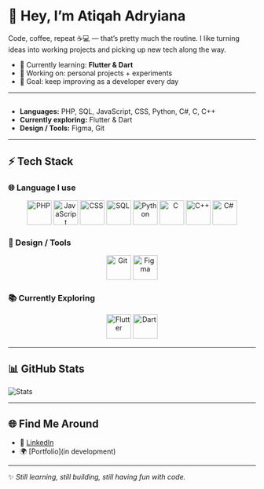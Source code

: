 # 👋 Hey, I’m Atiqah Adryiana  

Code, coffee, repeat ☕💻 — that’s pretty much the routine. I like turning ideas into working projects and picking up new tech along the way.  

- 🌱 Currently learning: **Flutter & Dart**  
- 🔧 Working on: personal projects + experiments  
- 🎯 Goal: keep improving as a developer every day  

---

## 
- **Languages:** PHP, SQL, JavaScript, CSS, Python, C#, C, C++  
- **Currently exploring:** Flutter & Dart  
- **Design / Tools:** Figma, Git  

---

## ⚡ Tech Stack  

### 🌐 Language I use 
<p align="center">
<img src="https://cdn.jsdelivr.net/gh/devicons/devicon/icons/php/php-original.svg" alt="PHP" width="50" height="50"/>
<img src="https://cdn.jsdelivr.net/gh/devicons/devicon/icons/javascript/javascript-original.svg" alt="JavaScript" width="50" height="50"/>
<img src="https://cdn.jsdelivr.net/gh/devicons/devicon/icons/css3/css3-original.svg" alt="CSS" width="50" height="50"/>
<img src="https://cdn.jsdelivr.net/gh/devicons/devicon/icons/mysql/mysql-original.svg" alt="SQL" width="50" height="50"/>
<img src="https://cdn.jsdelivr.net/gh/devicons/devicon/icons/python/python-original.svg" alt="Python" width="50" height="50"/>
<img src="https://cdn.jsdelivr.net/gh/devicons/devicon/icons/c/c-original.svg" alt="C" width="50" height="50"/>
<img src="https://cdn.jsdelivr.net/gh/devicons/devicon/icons/cplusplus/cplusplus-original.svg" alt="C++" width="50" height="50"/>
<img src="https://cdn.jsdelivr.net/gh/devicons/devicon/icons/csharp/csharp-original.svg" alt="C#" width="50" height="50"/>

### 🎨 Design / Tools 
<p align="center">
<img src="https://cdn.jsdelivr.net/gh/devicons/devicon/icons/git/git-original.svg" alt="Git" width="50" height="50"/>
<img src="https://cdn.jsdelivr.net/gh/devicons/devicon/icons/figma/figma-original.svg" alt="Figma" width="50" height="50"/>

### 📚 Currently Exploring 
<p align="center">
<img src="https://cdn.jsdelivr.net/gh/devicons/devicon/icons/flutter/flutter-original.svg" alt="Flutter" width="50" height="50"/>
<img src="https://cdn.jsdelivr.net/gh/devicons/devicon/icons/dart/dart-original.svg" alt="Dart" width="50" height="50"/>

---

## 📊 GitHub Stats  
![Stats](https://github-readme-stats.vercel.app/api?username=atiqahadryiana&show_icons=true&theme=tokyonight)  

---

## 🌐 Find Me Around  
- 💼 [LinkedIn](https://linkedin.com/in/sitinuratiqahadryiana)  
- 🌍 [Portfolio](in development)  

---

✨ *Still learning, still building, still having fun with code.*  
